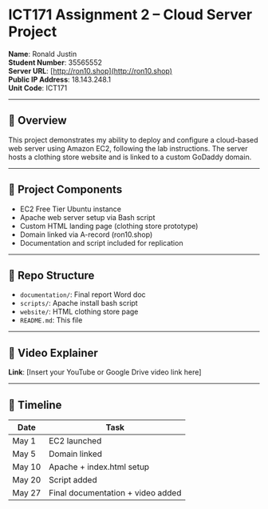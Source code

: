 # ICT171 Assignment 2 – Cloud Server Project

**Name**: Ronald Justin  
**Student Number**: 35565552  
**Server URL**: [http://ron10.shop](http://ron10.shop)  
**Public IP Address**: 18.143.248.1  
**Unit Code**: ICT171

---

## 📘 Overview

This project demonstrates my ability to deploy and configure a cloud-based web server using Amazon EC2, following the lab instructions. The server hosts a clothing store website and is linked to a custom GoDaddy domain.

---

## 🔧 Project Components

- EC2 Free Tier Ubuntu instance
- Apache web server setup via Bash script
- Custom HTML landing page (clothing store prototype)
- Domain linked via A-record (ron10.shop)
- Documentation and script included for replication

---

## 📂 Repo Structure

- `documentation/`: Final report Word doc
- `scripts/`: Apache install bash script
- `website/`: HTML clothing store page
- `README.md`: This file

---

## 🎥 Video Explainer

**Link**: [Insert your YouTube or Google Drive video link here]

---

## 📅 Timeline

| Date        | Task                                 |
|-------------|--------------------------------------|
| May 1       | EC2 launched                         |
| May 5       | Domain linked                        |
| May 10      | Apache + index.html setup            |
| May 20      | Script added                         |
| May 27      | Final documentation + video added    |
